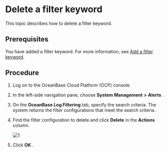 Delete a filter keyword 
============================================

This topic describes how to delete a filter keyword. 

Prerequisites 
----------------------------------

You have added a filter keyword. For more information, see [Add a filter keyword](17.ob-log-filtering-1.md).

Procedure 
------------------------------

1. Log on to the OceanBase Cloud Platform (OCP) console.

   

2. In the left-side navigation pane, choose **System Management** **\>** **Alerts** .

   

3. On the **OceanBase Log Filtering** tab, specify the search criteria. The system returns the filter configurations that meet the search criteria.

   

4. Find the filter configuration to delete and click **Delete** in the **Actions** column. 

   ![1](https://help-static-aliyun-doc.aliyuncs.com/assets/img/en-US/8254633561/p440483.png)
   

5. Click **OK** .

   




